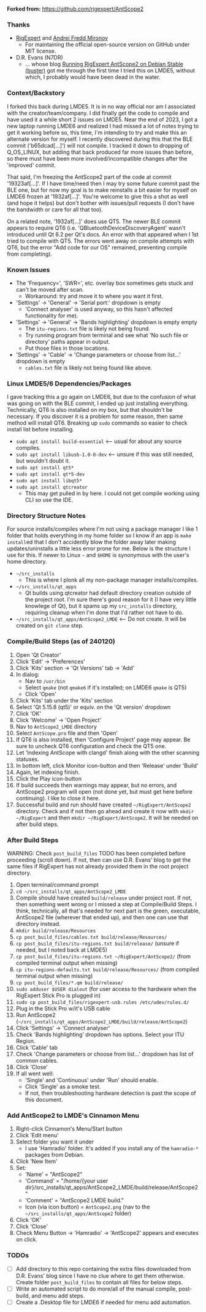 **Forked from:** https://github.com/rigexpert/AntScope2

### Thanks
- [RigExpert](https://rigexpert.com/) and [Andrei Fredd Mironov](https://github.com/andreifreddmironov)
  - For maintaining the official open-source version on GitHub under MIT license.
- D.R. Evans (N7DR) 
  - ... whose blog [Running RigExpert AntScope2 on Debian Stable (buster)](http://drevans.blog.enginehousebooks.com/2020/09/running-rigexpert-antscope2-on-debian.html?m=1) got me through the first time I tried this on LMDE5, without which, I probably would have been dead in the water.


### Context/Backstory
I forked this back during LMDE5. It is in no way official nor am I associated with the creator/team/company. I did finally get the code to compile and have used it a while short 2 issues on LMDE5. Near the end of 2023, I got a new laptop running LMDE6 and realized I had missed a lot of notes trying to get it working before so, this time, I'm intending to try and make this an alternate version for myself. I recently discovered during this that the BLE commit ('b65dcad[...]') will not compile. I tracked it down to dropping of Q_OS_LINUX, but adding that back produced far more issues than before, so there must have been more involved/incompatible changes after the 'improved' commit. 

That said, I'm freezing the AntScope2 part of the code at commit '19323af[...]'. If I have time/need then I may try some future commit past the BLE one, but for now my goal is to make reinstalls a bit easier for myself on LMDE6 frozen at '1932af[...]'. You're welcome to give this a shot as well (and hope it helps) but don't bother with issues/pull requests (I don't have the bandwidth or care for all that too). 

On a related note, '1932af[...]' does use QT5. The newer BLE commit appears to require QT6 (i.e. 'QBluetoothDeviceDiscoveryAgent' wasn't introduced until Qt 6.2 per Qt's docs. An error with that appeared when I 1st tried to compile with QT5. The errors went away on compile attempts with QT6, but the error "Add code for our OS" remained, preventing compile from completing).


### Known Issues
- The 'Frequency=', 'SWR=', etc. overlay box sometimes gets stuck and can't be moved after scan.
    - Workaround: try and move it to where you want it first.
- 'Settings' -> 'General' -> 'Serial port:' dropdown is empty
    - 'Connect analyser' is used anyway, so this hasn't affected functionality for me).
- 'Settings' -> 'General' -> 'Bands highlighting' dropdown is empty empty
    - The `itu-regions.txt` file is likely not being found.
    - Try running program from terminal and see what 'No such file or directory' paths appear in output.
    - Put those files in those locations.
- 'Settings' -> 'Cable' -> 'Change parameters or choose from list...' dropdown is empty
    - `cables.txt` file is likely not being found like above.


### Linux LMDE5/6 Dependencies/Packages
I gave tracking this a go again on LMDE6, but due to the confusion of what was going on with the BLE commit, I ended up just installing everything. Technically, QT6 is also installed on my box, but that shouldn't be necessary. If you discover it is a problem for some reason, then same method will install QT6. Breaking up `sudo` commands so easier to check install list before installing.
- `sudo apt install build-essential` <-- usual for about any source compiles.
- `sudo apt install libusb-1.0-0-dev` <-- unsure if this was still needed, but wouldn't doubt it.
- `sudo apt install qt5*`
- `sudo apt install qt*5-dev`
- `sudo apt install libqt5*`
- `sudo apt install qtcreator`
  - This may get pulled in by here. I could not get compile working using CLI so use the IDE. 


### Directory Structure Notes
For source installs/compiles where I'm not using a package manager I like 1 folder that holds everything in my home folder so I know if an app is `make install`ed that I don't accidently blow the folder away later making updates/uninstalls a little less error prone for me. Below is the structure I use for this. If newer to Linux `~` and `$HOME` is synonymous with the user's home directory.
- `~/src_installs`
  - This is where I plonk all my non-package manager installs/compiles.
- `~/src_installs/qt_apps`
  - Qt builds using qtcreator had default directory creation outside of the project root. I'm sure there's good reason for it (I have very little knowlege of Qt), but it spams up my `src_installs` directory, requiring cleanup when I'm done that I'd rather not have to do.
- `~/src_installs/qt_apps/AntScope2_LMDE` <-- Do not create. It will be created on `git clone` step.


### Compile/Build Steps (as of 240120)
1) Open 'Qt Creator'
2) Click 'Edit' -> 'Preferences'
3) Click 'Kits' section -> 'Qt Versions' tab -> 'Add'
4) In dialog:
    - Nav to `/usr/bin`
    - Select `qmake` (not `qmake6` if it's installed; on LMDE6 `qmake` is QT5)
    - Click 'Open'
5) Click 'Kits' tab under the 'Kits' section
6) Select 'Qt 5.15.8 (qt5)' or equiv. on the 'Qt version' dropdown
7) Click 'OK'
8) Click 'Welcome' -> 'Open Project'
9) Nav to `AntScope2_LMDE` directory
10) Select `AntScope.pro` file and then 'Open'
11) If QT6 is also installed, then 'Configure Project' page may appear. Be sure to uncheck QT6 configuration and check the QT5 one.
12) Let 'Indexing AntScope with clangd' finish along with the other scanning statuses.
13) In bottom left, click Monitor icon-button and then 'Release' under 'Build'
14) Again, let indexing finish.
15) Click the Play icon-button
16) If build succeeds then warnings may appear, but no errors, and AntScope2 program will open (not done yet, but must get here before continuing). I like to close it here.
17) Successful build and run should have created `~/RigExpert/AntScope2` directory. Check and if not then go ahead and create it now with `mkdir ~/RigExpert` and then `mkdir ~/RigExpert/AntScope2`. It will be needed on after build steps.


### After Build Steps
WARNING: Check `post_build_files` TODO has been completed before proceeding (scroll down). If not, then can use D.R. Evans' blog to get the same files if RigExpert has not already provided them in the root project directory.
1) Open terminal/command prompt
2) `cd ~/src_installs/qt_apps/AntScope2_LMDE`
3) Compile should have created `build/release` under project root. If not, then something went wrong or I missed a step at Compile/Build Steps. I think, technically, all that's needed for next part is the green, executable, AntScope2 file (wherever that ended up), and then one can use that directory instead.
4) `mkdir build/release/Resources`
5) `cp post_build_files/cables.txt build/release/Resources/`
6) `cp post_build_files/itu-regions.txt build/release/` (unsure if needed, but I noted back at LMDE5)
7) `cp post_build_files/itu-regions.txt ~/RigExpert/AntScope2/` (from compiled terminal output when missing)
8) `cp itu-regions-defaults.txt build/release/Resources/` (from compiled terminal output when missing)
9) `cp post_build_files/*.qm build/release/`
10) `sudo adduser $USER dialout` (for user access to the hardware when the RigExpert Stick Pro is plugged in)
11) `sudo cp post_build_files/rigexpert-usb.rules /etc/udev/rules.d/`
12) Plug in the Stick Pro w/it's USB cable
13) Run AntScope2 (`~/src_installs/qt_apps/AntScope2_LMDE/build/release/AntScope2`)
14) Click 'Settings' -> 'Connect analyser'
15) Check 'Bands highlighting' dropdown has options. Select your ITU Region.
16) Click 'Cable' tab
17) Check 'Change parameters or choose from list...' dropdown has list of common cables.
18) Click 'Close'
19) If all went well:
    - 'Single' and 'Continuous' under 'Run' should enable.
    - Click 'Single' as a smoke test.
    - If not, then troubleshooting hardware detection is past the scope of this document.


### Add AntScope2 to LMDE's Cinnamon Menu
1) Right-click Cinnamon's Menu/Start button
2) Click 'Edit menu'
3) Select folder you want it under
    - I use 'Hamradio' folder. It's added if you install any of the `hamradio-*` packages from Debian.
4) Click 'New Item'
5) Set:
    - 'Name' = "AntScope2"
    - 'Command' = "/home/{your user dir}/src_installs/qt_apps/AntScope2_LMDE/build/release/AntScope2"
    - 'Comment' = "AntScope2 LMDE build."
    - Icon (via icon button) = `AntScope2.png` (nav to the `~/src_installs/qt_apps/AntScope2` folder)
6) Click 'OK'
7) Click 'Close'
8) Check Menu Button -> 'Hamradio' -> 'AntScope2' appears and executes on click.


### TODOs
- [ ] Add directory to this repo containing the extra files downloaded from D.R. Evans' blog since I have no clue where to get them otherwise. Create folder `post_build_files` to contain all files for below steps.
- [ ] Write an automated script to do more/all of the manual compile, post-build, and menu add steps.
- [ ] Create a .Desktop file for LMDE6 if needed for menu add automation.
